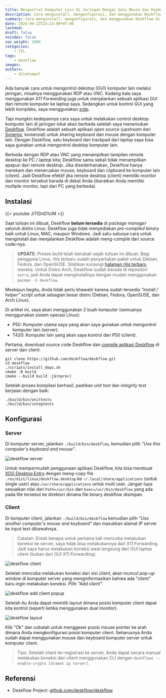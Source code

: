 ```yaml
---
title: Mengontrol Komputer Lain di Jaringan Dengan Satu Mouse dan Keyboard Menggunakan Deskflow
description: Cara menginstall, mengonfigurasi, dan menggunakan Deskflow di Linux. Sebuah aplikasi open-source ntuk sharing keyboard dan mouse dengan komputer lain.
summary: Cara menginstall, mengonfigurasi, dan menggunakan Deskflow di Linux. Sebuah aplikasi open-source ntuk sharing keyboard dan mouse dengan komputer lain.
date: 2024-09-23T23:23:00+07:00
lastmod:
draft: false
noindex: false
nav_weight: 1000
categories:
    - TIL
tags:
    - Deskflow
images:
authors:
    - ditatompel
---
```


Ada banyak cara untuk mengontrol dekstop (GUI) komputer lain melalui jaringan,
misalnya menggunakan RDP atau VNC. Kadang kala saya menggunakan
_X11 Forwarding_ juga untuk menjalankan sebuah aplikasi GUI dari remote
komputer ke laptop saya. Sedangkan untuk kontrol GUI yang lebih kompleks,
saya menggunakan [xrdp][xrdp_gh].

Tapi mungkin kedepannya cara saya untuk melakukan control desktop komputer lain
di jaringan lokal akan berbeda setelah saya menemukan [Deskflow][deskflow_gh].
Deskflow adalah sebuah aplikasi _open source_ (_upstream_ dari
[Synergy][synergy_web], komersial) untuk sharing keyboard dan mouse dengan
komputer lain. Dengan Deskflow, satu keyboard dan trackpad dari laptop saya
bisa saya gunakan untuk mengontrol desktop komputer lain.

Berbeda dengan RDP atau VNC yang menampilkan tampilan remote desktop ke
PC / laptop kita; Deskflow sama sekali tidak menampilkan apapun dari remote
desktop. Jika disederhanakan, Deskflow hanya merekam dan meneruskan mouse,
keyboard dan clipboard ke komputer lain (client). Jadi Deskflow efektif jika
remote desktop (client) memiliki monitor dan monitor tersebut berada di dekat
Anda (ibaratkan Anda memiliki multiple monitor, tapi dari PC yang berbeda).

## Instalasi

{{< youtube JiTIDnD1clM >}}

Saat tulisan ini dibuat, Deskflow **belum tersedia** di _package manager_
seluruh distro Linux. Deskflow juga tidak menyediakan _pre-compiled binary_
baik untuk Linux, MAC, maupun Windows. Jadi satu-satunya cara untuk menginstall
dan menjalankan Deskflow adalah meng-compile dari source code-nya.

> **UPDATE**: Proses build telah berubah sejak tulisan ini dibuat. Bagi
> pengguna Linux, rilis terbaru sudah penyertakan paket untuk Debian, Fedora,
> dan OpenSUSE. Silahkan kunjungi [halaman rilis
> terbaru][deskflow-release-page] mereka. Untuk Distro Arch, Deskflow sudah
> berada di repositori `extra`, jadi Anda dapat menginstallnya dengan mudah
> menggunakan `pacman -S deskflow`.

Meskipun begitu, Anda tidak perlu khawatir karena sudah tersedia
_"install / helper"_ script untuk sebagian besar distro (Debian, Fedora,
OpenSUSE, dan Arch Linux).

Di artikel ini, saya akan menggunakan 2 buah komputer (semuanya menggunakan
sistem operasi Linux):

-   P50: Komputer utama saya yang akan saya gunakan untuk mengontrol komputer
    lain (server).
-   T420: Komputer lain yang akan saya kontrol dari P50 (client).

Pertama, download source code Deskflow dan
[compile aplikasi Deskflow][deskflow_cmp] di server dan client:

```shell
git clone https://github.com/deskflow/deskflow.git
cd deskflow
./scripts/install_deps.sh
cmake -B build
cmake --build build -j$(nproc)
```

Setelah proses kompilasi berhasil, pastikan _unit test_ dan _integrity test_
berjalan dengan baik:

```shell
./build/bin/unittests
./build/bin/integtests
```

## Konfigurasi

### Server

Di komputer server, jalankan `./build/bin/deskflow`, kemudian pilih
_"Use this computer's keyboard and mouse"_.

![deskflow server](deskflow-server1.png#center)

Untuk mempermudah penggunaan aplikasi Deskflow, kita bisa membuat
[XDG Desktop Entry][xdg_desktop_spec] dengan meng-copy file
`.res/dist/linux/deskflow.desktop` ke `~/.local/share/applications`
(untuk single user) atau `/usr/share/applications` untuk multi user.
Jangan lupa sesuaikan nilai dari `Path=/usr/bin` dan `Exec=/usr/bin/deskflow`
yang ada pada file tersebut ke direktori dimana file binary deskflow disimpan.

### Client

Di komputer client, jalankan `./build/bin/deskflow` kemudian pilih
_"Use another computer's mouse and keyboard"_ dan masukkan alamat IP server ke
input text dibawahnya.

> Catatan: Entah kenapa untuk pertama kali mencoba melakukan koneksi ke server,
> saya tidak bisa melakukannya dari X11 Forwarding. Jadi saya harus melakukan
> koneksi awal langsung dari GUI laptop client (bukan dari GUI X11 Forwarding).

![deskflow client](deskflow-client1.png#center)

Setelah mencoba melakukan koneksi dari sisi client, akan muncul _pop-up window_
di komputer server yang menginformasikan bahwa ada "client" baru ingin
melakukan koneksi. Pilih _"Add client"_.

![deskflow add client popup](deskflow-add-client-popup.png#center)

Setelah itu Anda dapat memilih layout dimana posisi komputer client dapat kita
kontrol (seperti ketika menggunakan dual monitor).

![deskflow layout](deskflow-layout.png#center)

Klik "Ok" dan cobalah untuk menggeser posisi mouse pointer ke arah dimana Anda
mengkonfigurasi posisi komputer client. Seharusnya Anda sudah dapat menggunakan
mouse dan keyboard komputer server untuk komputer client.

> Tips: Setelah client ter-registrasi ke server, Anda dapat secara manual
> melakukan koneksi dari client menggunakan CLI dengan
> `deskflowc --enable-crypto [alamat ip server]`.

## Referensi

-   Deskflow Project: [github.com/deskflow/deskflow][deskflow_gh]

[xrdp_gh]: https://github.com/neutrinolabs/xrdp "xrdp GitHub repository"
[deskflow_gh]: https://github.com/deskflow/deskflow "Deskflow GitHub repository"
[deskflow-release-page]: https://github.com/deskflow/deskflow/releases/latest "Deskflow GitHub release page"
[synergy_web]: https://symless.com/synergy "Synergy Website"
[deskflow_cmp]: https://github.com/deskflow/deskflow/blob/master/BUILD.md "Deskflow Build Quick Start"
[xdg_desktop_spec]: https://specifications.freedesktop.org/desktop-entry-spec/latest/ "XDG Desktop Entry spec"
